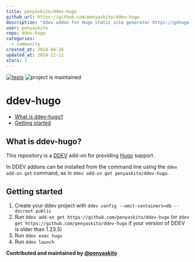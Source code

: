 ```yaml
---
title: penyaskito/ddev-hugo
github_url: https://github.com/penyaskito/ddev-hugo
description: "ddev addon for Hugo static site generator https://gohugo.io https://ddev.com"
user: penyaskito
repo: ddev-hugo
categories:
  - community
created_at: 2024-04-26
updated_at: 2024-11-11
stars: 1
---
```


[![tests](https://github.com/penyaskito/ddev-hugo/actions/workflows/tests.yml/badge.svg)](https://github.com/ddev/ddev-hugo/actions/workflows/tests.yml) ![project is maintained](https://img.shields.io/maintenance/yes/2024.svg)

# ddev-hugo <!-- omit in toc -->

- [What is ddev-hugo?](#what-is-ddev-hugo)
- [Getting started](#getting-started)

## What is ddev-hugo?

This repository is a [DDEV](https://ddev.readthedocs.io) add-on for providing [Hugo](https://gohugo.io) support.

In DDEV addons can be installed from the command line using the `ddev add-on get` command, as in `ddev add-on get penyaskito/ddev-hugo`.

## Getting started

1. Create your ddev project with `ddev config --omit-containers=db --docroot public`
2. Run `ddev add-on get https://github.com/penyaskito/ddev-hugo` (or `ddev get https://github.com/penyaskito/ddev-hugo` if your version of DDEV is older than 1.23.5)
3. Run `ddev exec hugo`
4. Run `ddev launch`

**Contributed and maintained by [@penyaskito](https://github.com/penyaskito)**


